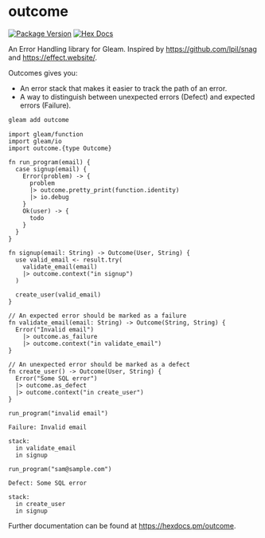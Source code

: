 # outcome

[![Package Version](https://img.shields.io/hexpm/v/problem)](https://hex.pm/packages/problem)
[![Hex Docs](https://img.shields.io/badge/hex-docs-ffaff3)](https://hexdocs.pm/problem/)

An Error Handling library for Gleam. Inspired by
<https://github.com/lpil/snag> and <https://effect.website/>.

Outcomes gives you:

- An error stack that makes it easier to track the path of an error.
- A way to distinguish between unexpected errors (Defect) and expected errors (Failure).

```sh
gleam add outcome
```

```gleam
import gleam/function
import gleam/io
import outcome.{type Outcome}

fn run_program(email) {
  case signup(email) {
    Error(problem) -> {
      problem
      |> outcome.pretty_print(function.identity)
      |> io.debug
    }
    Ok(user) -> {
      todo
    }
  }
}

fn signup(email: String) -> Outcome(User, String) {
  use valid_email <- result.try(
    validate_email(email)
    |> outcome.context("in signup")
  )

  create_user(valid_email)
}

// An expected error should be marked as a failure
fn validate_email(email: String) -> Outcome(String, String) {
  Error("Invalid email")
    |> outcome.as_failure
    |> outcome.context("in validate_email")
}

// An unexpected error should be marked as a defect
fn create_user() -> Outcome(User, String) {
  Error("Some SQL error")
  |> outcome.as_defect
  |> outcome.context("in create_user")
}
```

```text
run_program("invalid email")

Failure: Invalid email

stack:
  in validate_email
  in signup
```

```text
run_program("sam@sample.com")

Defect: Some SQL error

stack:
  in create_user
  in signup
```

Further documentation can be found at <https://hexdocs.pm/outcome>.
